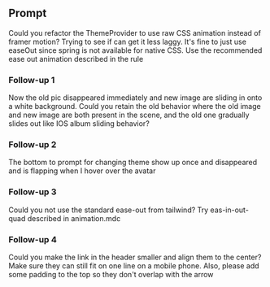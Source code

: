 ## Prompt
Could you refactor the ThemeProvider to use raw CSS animation instead of framer motion? Trying to see if can get it less laggy. It's fine to just use easeOut since spring is not available for native CSS. Use the recommended ease out animation described in the rule

### Follow-up 1
Now the old pic disappeared immediately and new image are sliding in onto a white background. Could you retain the old behavior where the old image and new image are both present in the scene, and the old one gradually slides out like IOS album sliding behavior?

### Follow-up 2
The bottom to prompt for changing theme show up once and disappeared and is flapping when I hover over the avatar

### Follow-up 3
Could you not use the standard ease-out from tailwind? Try eas-in-out-quad described in animation.mdc 

### Follow-up 4
Could you make the link in the header smaller and align them to the center? Make sure they can still fit on one line on a mobile phone. Also, please add some padding to the top so they don't overlap with the arrow